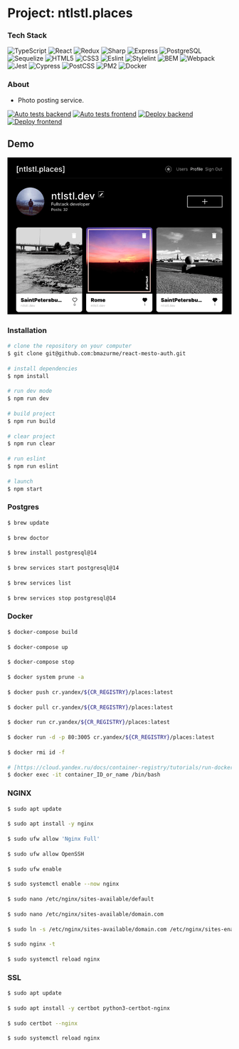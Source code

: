# Project: ntlstl.places
### Tech Stack
![TypeScript](https://img.shields.io/badge/-TypeScript-black?style=flat-square&logo=typescript)
![React](https://img.shields.io/badge/-React-black?style=flat-square&logo=react)
![Redux](https://img.shields.io/badge/-Redux-black?style=flat-square&logo=redux)
![Sharp](https://img.shields.io/badge/-Sharp-black?style=flat-square&logo=sharp)
![Express](https://img.shields.io/badge/-Express-black?style=flat-square&logo=express)
![PostgreSQL](https://img.shields.io/badge/-PostgreSQL-black?style=flat-square&logo=postgresql)
![Sequelize](https://img.shields.io/badge/-Sequelize-black?style=flat-square&logo=sequelize)
![HTML5](https://img.shields.io/badge/-HTML5-black?style=flat-square&logo=html5&logoColor=white)
![CSS3](https://img.shields.io/badge/-CSS3-black?style=flat-square&logo=css3)
![Eslint](https://img.shields.io/badge/-Eslint-black?style=flat-square&logo=eslint)
![Stylelint](https://img.shields.io/badge/-Stylelint-black?style=flat-square&logo=stylelint)
![BEM](https://img.shields.io/badge/-BEM-black?style=flat-square&logo=bem)
![Webpack](https://img.shields.io/badge/-Webpack-black?style=flat-square&logo=webpack)
![Jest](https://img.shields.io/badge/-Jest-black?style=flat-square&logo=jest)
![Cypress](https://img.shields.io/badge/-Cypress-black?style=flat-square&logo=cypress)
![PostCSS](https://img.shields.io/badge/-PostCSS-black?style=flat-square&logo=postcss)
![PM2](https://img.shields.io/badge/-PM2-black?style=flat-square&logo=pm2)
![Docker](https://img.shields.io/badge/-Docker-black?style=flat-square&logo=docker)

### About
* Photo posting service.

[![Auto tests backend](https://github.com/bmazurme/ntlstl.mesto/actions/workflows/backend.js.yml/badge.svg)](https://github.com/bmazurme/ntlstl.mesto/actions/workflows/backend.js.yml)
[![Auto tests frontend](https://github.com/bmazurme/ntlstl.mesto/actions/workflows/frontend.js.yml/badge.svg)](https://github.com/bmazurme/ntlstl.mesto/actions/workflows/frontend.js.yml)
[![Deploy backend](https://github.com/bmazurme/ntlstl.mesto/actions/workflows/deploy.backend.yml/badge.svg)](https://github.com/bmazurme/ntlstl.mesto/actions/workflows/deploy.backend.yml)
[![Deploy frontend](https://github.com/bmazurme/ntlstl.mesto/actions/workflows/deploy.frontend.yml/badge.svg)](https://github.com/bmazurme/ntlstl.mesto/actions/workflows/deploy.frontend.yml)

## Demo

![Alt-text](https://github.com/bmazurme/ntlstl.mesto/blob/development/frontend/src/images/places.png "demo")

### Installation
```bash
# clone the repository on your computer
$ git clone git@github.com:bmazurme/react-mesto-auth.git

# install dependencies
$ npm install

# run dev mode
$ npm run dev

# build project
$ npm run build

# clear project
$ npm run clear

# run eslint
$ npm run eslint

# launch
$ npm start
```

### Postgres

```bash
$ brew update

$ brew doctor

$ brew install postgresql@14

$ brew services start postgresql@14

$ brew services list

$ brew services stop postgresql@14
```

### Docker

```bash
$ docker-compose build

$ docker-compose up

$ docker-compose stop

$ docker system prune -a

$ docker push cr.yandex/${CR_REGISTRY}/places:latest

$ docker pull cr.yandex/${CR_REGISTRY}/places:latest

$ docker run cr.yandex/${CR_REGISTRY}/places:latest

$ docker run -d -p 80:3005 cr.yandex/${CR_REGISTRY}/places:latest

$ docker rmi id -f

# [https://cloud.yandex.ru/docs/container-registry/tutorials/run-docker-on-vm#before-begin](https://cloud.yandex.ru/docs/container-registry/tutorials/run-docker-on-vm#before-begin)
$ docker exec -it container_ID_or_name /bin/bash

```

### NGINX

```bash
$ sudo apt update

$ sudo apt install -y nginx

$ sudo ufw allow 'Nginx Full'

$ sudo ufw allow OpenSSH

$ sudo ufw enable

$ sudo systemctl enable --now nginx

$ sudo nano /etc/nginx/sites-available/default

$ sudo nano /etc/nginx/sites-available/domain.com

$ sudo ln -s /etc/nginx/sites-available/domain.com /etc/nginx/sites-enabled/domain.com

$ sudo nginx -t

$ sudo systemctl reload nginx
```

### SSL

```bash
$ sudo apt update

$ sudo apt install -y certbot python3-certbot-nginx

$ sudo certbot --nginx

$ sudo systemctl reload nginx
```
